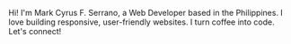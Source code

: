 Hi! I'm Mark Cyrus F. Serrano, a Web Developer based in the Philippines. I love building responsive, user-friendly websites. I turn coffee into code. Let's connect! 
